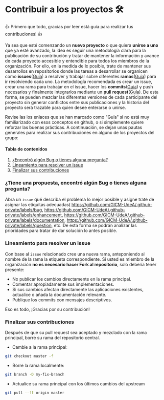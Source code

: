 # Contribuir a los proyectos 🛠️
:+1: Primero que todo, gracias por leer está guía para realizar tus contribuciones! :+1: 

Ya sea que esté comenzando un **nuevo proyecto** o que quiera **unirse a uno** que ya esté avanzado, la idea es seguir una metodología clara para la publicación de su contribución y tratar de mantener la información y avance de cada proyecto accesible y entendible para todos los miembros de la organización. Por ello, en la medida de lo posible, trate de mantener sus desarrollos en repositorios donde las tareas a desarrollar se organicen como **issues**([Guía](https://medium.com/nyc-planning-digital/writing-a-proper-github-issue-97427d62a20f)) a resolver y trabajar sobre diferentes **ramas**([Guía](https://medium.com/@jmz12/recomendaciones-para-el-manejo-de-ramas-5dd4b5a23c91)) para ir resolviendo cada uno. La metodología recomendada es crear un issue, crear una rama para trabajar en el issue, hacer los **commits**([Guía](https://medium.com/@jmz12/buenas-pr%C3%A1cticas-para-commits-5eb4c86b9a47)) y push necesarios y finalmente integrarlos mediante un **pull request**([Guía](https://styde.net/pull-request-en-github/)). De esta forma, se pueden mezclar las diferentes versiones de cada participante del proyecto sin generar conflictos entre sus publicaciones y la historia del proyecto será trazable para quien desee enterarse o unirse.

Revise las los enlaces que se han marcado como "Guía" si no está muy familiarizado con esos conceptos en github, o si simplemente quiere reforzar las buenas prácticas. A continuación, se dejan unas pautas generales para realizar sus contribuciones en alguno de los proyectos del grupo:

#### Tabla de contenidos
1. [¿Encontró algún Bug o tienes alguna pregunta? ](#Bug?)
2. [Lineamiento para resolver un issue](#issue)
3. [Finalizar sus contribuciones](#after)

### <a name="Bug?"></a> ¿Tiene una propuesta, encontró algún Bug o tienes alguna pregunta? 
Abra un `issue` qué describa el problema lo mejor posible y asigne trate de asignar las etiquitas adecuadas( https://github.com/GICM-UdeA/.github-private/labels/bug, https://github.com/GICM-UdeA/.github-private/labels/enhancement, https://github.com/GICM-UdeA/.github-private/labels/documentation, https://github.com/GICM-UdeA/.github-private/labels/question, etc. De esta forma se podrán analizar las prioridades para tratar de dar solución lo antes posible.

### <a name="issue"></a> Lineamiento para resolver un issue
Con base al `issue` relacionado cree una nueva rama, anteponiendo al nombre de la rama la etiqueta correspondiente. Si usted es miembro de la organización **no es necesario hacer Fork al repositorio**, solo debería tener presente:
* No publicar los cambios directamente en la rama principal.
* Comentar apropiadamente sus implementaciones.
* Si sus cambios afectan directamente las aplicaciones existentes, actualice o añada la documentación relevante.
* Publique los commits con mensajes descriptivos.

Eso es todo, ¡Gracias por su contribución!

### <a name="after"></a> Finalizar sus contribuciones
Después de que su pull request sea aceptado y mezclado con la rama principal, borre su rama del repositorio central.

* Cambie a la rama principal:
```bash
git checkout master -f
```
* Borre la rama localmente:
```bash
git branch -D my-fix-branch
```
* Actualice su rama principal con los últimos cambios del upstream
```bash
git pull --ff origin master
```

[contributors]: CONTRIBUTORS

